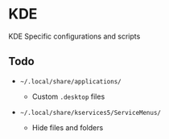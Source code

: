  
# KDE

KDE Specific configurations and scripts

## Todo

* `~/.local/share/applications/`
    - Custom `.desktop` files 

* `~/.local/share/kservices5/ServiceMenus/`
    - Hide files and folders
